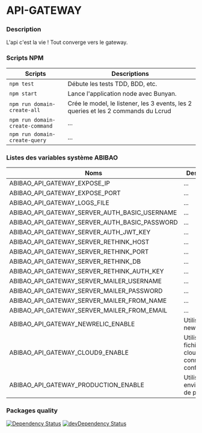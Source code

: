 # API-GATEWAY

### Description

L'api c'est la vie ! Tout converge vers le gateway.

### Scripts NPM 

Scripts | Descriptions
------------ | -------------
```npm test``` | Débute les tests TDD, BDD, etc.
```npm start``` | Lance l'application node avec Bunyan.
```npm run domain-create-all``` | Crée le model, le listener, les 3 events, les 2 queries et les 2 commands du Lcrud
```npm run domain-create-command``` | ...
```npm run domain-create-query``` | ...

### Listes des variables système ABIBAO

Noms | Descriptions
------------ | -------------
ABIBAO_API_GATEWAY_EXPOSE_IP | ...
ABIBAO_API_GATEWAY_EXPOSE_PORT | ...
ABIBAO_API_GATEWAY_LOGS_FILE | ...
ABIBAO_API_GATEWAY_SERVER_AUTH_BASIC_USERNAME | ...
ABIBAO_API_GATEWAY_SERVER_AUTH_BASIC_PASSWORD | ...
ABIBAO_API_GATEWAY_SERVER_AUTH_JWT_KEY | ...
ABIBAO_API_GATEWAY_SERVER_RETHINK_HOST | ...
ABIBAO_API_GATEWAY_SERVER_RETHINK_PORT | ...
ABIBAO_API_GATEWAY_SERVER_RETHINK_DB | ...
ABIBAO_API_GATEWAY_SERVER_RETHINK_AUTH_KEY | ...
ABIBAO_API_GATEWAY_SERVER_MAILER_USERNAME | ...
ABIBAO_API_GATEWAY_SERVER_MAILER_PASSWORD | ...
ABIBAO_API_GATEWAY_SERVER_MAILER_FROM_NAME | ...
ABIBAO_API_GATEWAY_SERVER_MAILER_FROM_EMAIL | ...
ABIBAO_API_GATEWAY_NEWRELIC_ENABLE | Utilise newrelic
ABIBAO_API_GATEWAY_CLOUD9_ENABLE | Utilise le fichier cloud9.json conmme configuration
ABIBAO_API_GATEWAY_PRODUCTION_ENABLE | Utilise un environnement de production

### Packages quality

[![Dependency Status](https://david-dm.org/abibao/api-gateway.svg?style=flat-square)](https://david-dm.org/abibao/api-gateway)
[![devDependency Status](https://david-dm.org/abibao/dev-status.svg?style=flat-square)](https://david-dm.org/abibao/#info=devDependencies)